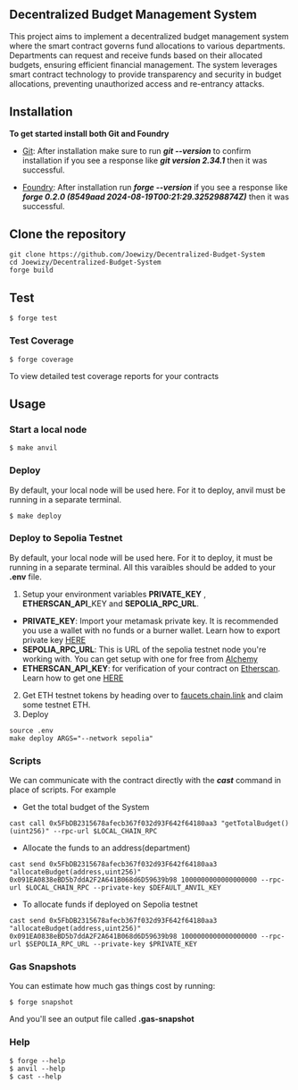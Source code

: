 ## Decentralized Budget Management System
This project aims to implement a decentralized budget management system where the smart contract governs fund allocations to various departments. Departments can request and receive funds based on their allocated budgets, ensuring efficient financial management. The system leverages smart contract technology to provide transparency and security in budget allocations, preventing unauthorized access and re-entrancy attacks.

## Installation
**To get started install both Git and Foundry**

- [Git](https://git-scm.com/book/en/v2/Getting-Started-Installing-Git): After installation make sure to run *****git --version***** to confirm installation if you see a response like *****git version 2.34.1*****
then it was successful.

- [Foundry](https://getfoundry.sh/): After installation run *****forge --version***** if you see a response like *****forge 0.2.0 (8549aad 2024-08-19T00:21:29.325298874Z)***** then it was successful.

## Clone the repository
```shell
git clone https://github.com/Joewizy/Decentralized-Budget-System
cd Joewizy/Decentralized-Budget-System
forge build
```
## Test

```shell
$ forge test
```
### Test Coverage
```shell
$ forge coverage
```
To view detailed test coverage reports for your contracts
## Usage
### Start a local node
```shell
$ make anvil
```
### Deploy
By default, your local node will be used here. For it to deploy, anvil must be running in a separate terminal.
```shell
$ make deploy
```

### Deploy to Sepolia Testnet
By default, your local node will be used here. For it to deploy, it must be running in a separate terminal. All this varaibles should be added to your **.env** file. 
1. Setup your environment variables **PRIVATE_KEY** , **ETHERSCAN_API**_KEY and **SEPOLIA_RPC_URL**.
- **PRIVATE_KEY**: Import your metamask private key. It is recommended you use a wallet with no funds or a burner wallet. Learn how to export private key [HERE](https://support.metamask.io/managing-my-wallet/secret-recovery-phrase-and-private-keys/how-to-export-an-accounts-private-key/)
- **SEPOLIA_RPC_URL**: This is URL of the sepolia testnet node you're working with. You can get setup with one for free from [Alchemy](https://www.alchemy.com/?a=673c802981)
- **ETHERSCAN_API_KEY**: for verification of your contract on [Etherscan](https://etherscan.io/). Learn how to get one [HERE](https://docs.etherscan.io/getting-started/viewing-api-usage-statistics)
2. Get ETH testnet tokens by heading over to [faucets.chain.link](https://faucets.chain.link/) and claim some testnet ETH. 
3. Deploy
```shell
source .env
make deploy ARGS="--network sepolia"
```

### Scripts
We can communicate with the contract directly with the ***cast*** command in place of scripts.
For example
* Get the total budget of the System
```shell
cast call 0x5FbDB2315678afecb367f032d93F642f64180aa3 "getTotalBudget()(uint256)" --rpc-url $LOCAL_CHAIN_RPC
```
* Allocate the funds to an address(department)
```shell
cast send 0x5FbDB2315678afecb367f032d93F642f64180aa3 "allocateBudget(address,uint256)" 0x091EA0838eBD5b7ddA2F2A641B068d6D59639b98 1000000000000000000 --rpc-url $LOCAL_CHAIN_RPC --private-key $DEFAULT_ANVIL_KEY
```
* To allocate funds if deployed on Sepolia testnet
```shell
cast send 0x5FbDB2315678afecb367f032d93F642f64180aa3 "allocateBudget(address,uint256)" 0x091EA0838eBD5b7ddA2F2A641B068d6D59639b98 1000000000000000000 --rpc-url $SEPOLIA_RPC_URL --private-key $PRIVATE_KEY
```
### Gas Snapshots
You can estimate how much gas things cost by running:

```shell
$ forge snapshot
```
And you'll see an output file called **.gas-snapshot**

### Help

```shell
$ forge --help
$ anvil --help
$ cast --help
```

